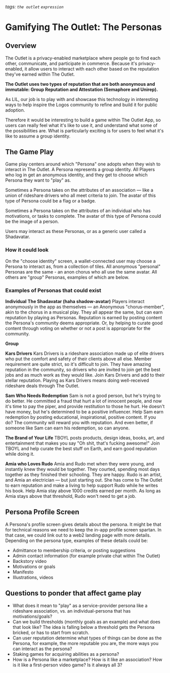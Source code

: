 ###### tags: `the outlet` `expression`
#  Gamifying The Outlet: The Personas

## Overview
The Outlet is a privacy-enabled marketplace where people go to find each other, communicate, and participate in commerce. Because it's privacy-enabled, it allow users to interact with each other based on the reputation they've earned within The Outlet. 

**The Outlet uses two types of reputation that are both anonymous and immutable: Group Reputation and Attestation (Semaphore and Unirep).**

As LIL, our job is to play with and showcase this technology in interesting ways to help inspire the Logos community to refine and build it for public adoption.

Therefore it would be interesting to build a game within The Outlet App, so users can really feel what it's like to use it, and understand what some of the possibilities are. What is particularly exciting is for users to feel what it's like to assume a group identity. 

## The Game Play
Game play centers around which "Persona" one adopts when they wish to interact in The Outlet. A Persona represents a group identity. All Players who log in get an anonymous identity, and they get to choose which Persona they want to "play" as.

Sometimes a Persona takes on the attributes of an association — like a union of rideshare drivers who all meet criteria to join. The avatar of this type of Persona could be a flag or a badge.

Sometimes a Persona takes on the attributes of an individual who has motivations, or tasks to complete. The avatar of this type of Persona could be the image of a person.

Users may interact as these Personas, or as a generic user called a Shadavatar.

### How it could look
On the "choose identity" screen, a wallet-connected user may choose a Persona to interact as, from a collection of tiles. All anonymous "personal" Personas are the same - an anon chorus who all use the same avatar. All others are "group" Personas, examples of which are below.

### Examples of Personas that could exist

**Individual**
**The Shadavatar (haha shadow-avatar)**
Players interact anonymously in the app as themselves — an Anonymous "chorus-member", akin to the chorus in a musical play. They all appear the same, but can earn reputation by playing as Personas. Reputation is earned by posting content the Persona's community deems appropriate. Or, by helping to curate good content through voting on whether or not a post is appropriate for the community.

**Group**

**Kars Drivers**
Kars Drivers is a rideshare association made up of elite drivers who put the comfort and safety of their clients above all else. Member requirement are quite strict, so it's difficult to join. They have amazing reputation in the community, so drivers who are invited to join get the best jobs and as much work as they would like. Join Kars Drivers and add to their stellar reputation. Playing as Kars Drivers means doing well-received rideshare deals through The Outlet.

**Sam Who Needs Redemption**
Sam is not a good person, but he's trying to do better. He committed a fraud that hurt a lot of innocent people, and now it's time to pay the piper, and provide restitution to those he hurt. He doesn't have money, but he's determined to be a positive influencer. Help Sam earn redemption by posting educational, inspirational, positive content. If you do? The community will reward you with reputation. And even better, if someone like Sam can earn his redemption, so can anyone.

**The Brand of Your Life**
TBOYL posts products, design ideas, books, art, and entertainment that makes you say "Oh shit, that's fucking awesome!" Join TBOYL and help curate the best stuff on Earth, and earn good reputation while doing it.

**Amia who Loves Rudo**
Amia and Rudo met when they were young, and instantly knew they would be together. They courted, spending most days together as they finished their schooling. They are happy. Rudo is an artist, and Amia an electrician — but just starting out. She has come to The Outlet to earn reputation and make a living to help support Rudo while he writes his book. Help Amia stay above 1000 credits earned per month. As long as Amia stays above that threshold, Rudo won't need to get a job.

## Persona Profile Screen
A Persona's profile screen gives details about the persona. It might be that for technical reasons we need to keep the in-app profile screen spartan. In that case, we could link out to a web2 landing page with more details. Depending on the persona type, examples of these details could be:
- Admittance to membership criteria, or posting suggestions
- Admin contact information (for example private chat within The Outlet)
- Backstory video
- Motivations or goals
- Manifesto
- Illustrations, videos

## Questions to ponder that affect game play
- What does it mean to "play" as a service-provider persona like a rideshare association, vs. an individual-persona that has motivations/goals?
- Can we build thresholds (monthly goals as an example) and what does that look like? The idea is falling below a threshold gets the Persona bricked, or has to start from scratch.
- Can user reputation determine what types of things can be done as the Persona, for example, the more reputable you are, the more ways you can interact as the persona?
- Staking games for acquiring abilities as a persona?
- How is a Persona like a marketplace? How is it like an association? How is it like a first-person video game? Is it always all 3?

